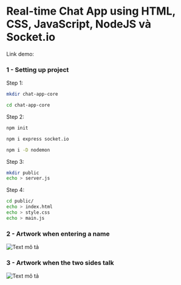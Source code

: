 # Real-time Chat App using HTML, CSS, JavaScript, NodeJS và Socket.io

Link demo: 

### 1 - Setting up project

Step 1:

```bash
mkdir chat-app-core 

cd chat-app-core
```

Step 2:

```bash
npm init

npm i express socket.io

npm i -D nodemon
```

Step 3:

```bash
mkdir public
echo > server.js
```

Step 4:

```bash
cd public/
echo > index.html
echo > style.css
echo > main.js
```

### 2 - Artwork when entering a name

![Text mô tả](https://i.postimg.cc/KY07Vdxn/Capture1.png)

### 3 - Artwork when the two sides talk

![Text mô tả](https://i.postimg.cc/Kzk5XJ94/Capture2.png)